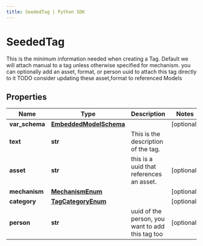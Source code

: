 ```yaml
---
title: SeededTag | Python SDK
---
```


# SeededTag

This is the minimum information needed when creating a Tag.  Default we will attach manual to a tag unless otherwise specified for mechanism.  you can optionally add an asset, format, or person uuid to attach this tag directly to it  TODO consider updating these asset,format to referenced Models

## Properties

Name | Type | Description | Notes
------------ | ------------- | ------------- | -------------
**var_schema** | [**EmbeddedModelSchema**](EmbeddedModelSchema) |  | [optional] 
**text** | **str** | This is the description of the tag. | 
**asset** | **str** | this is a uuid that references an asset. | [optional] 
**mechanism** | [**MechanismEnum**](MechanismEnum) |  | [optional] 
**category** | [**TagCategoryEnum**](TagCategoryEnum) |  | [optional] 
**person** | **str** | uuid of the person, you want to add this tag too | [optional] 


